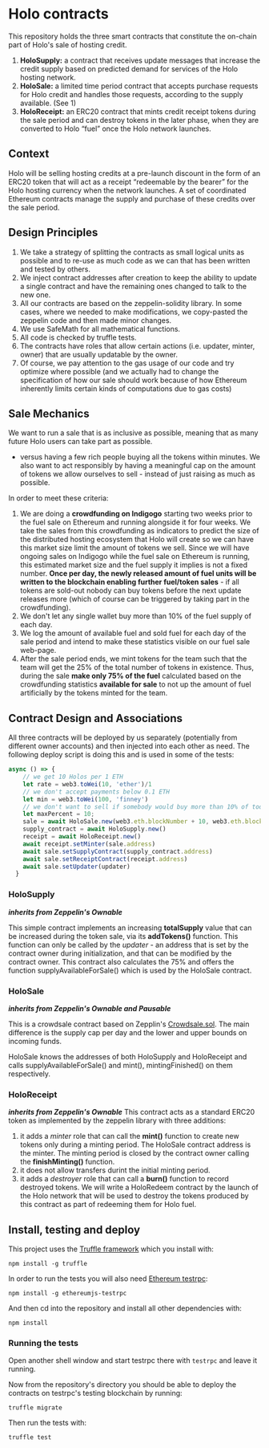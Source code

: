 # Holo contracts
This repository holds the three smart contracts that constitute the on-chain part of
Holo's sale of hosting credit.

1. **HoloSupply:** a contract that receives update messages that increase the credit supply based on predicted demand for services of the Holo hosting network.
2. **HoloSale:** a limited time period contract that accepts purchase requests for Holo credit and handles those requests, according to the supply available. (See 1)
3. **HoloReceipt:** an ERC20 contract that mints credit receipt tokens during the sale period and can destroy tokens in the later phase, when they are converted to Holo “fuel” once the Holo network launches.


## Context
Holo will be selling hosting credits at a pre-launch discount in the form of an ERC20 token that will act as a receipt “redeemable by the bearer” for the Holo hosting currency when the network launches.  A set of coordinated Ethereum contracts manage the supply and purchase of these credits over the sale period.

## Design Principles
1. We take a strategy of splitting the contracts as small logical units as possible and to re-use as much code as we can that has been written and tested by others.
2. We inject contract addresses after creation to keep the ability to update a single contract and have the remaining ones changed to talk to the new one.
3. All our contracts are based on the zeppelin-solidity library.  In some cases, where we needed to make modifications, we copy-pasted the zeppelin code and then made minor changes.
4. We use SafeMath for all mathematical functions.
5. All code is checked by truffle tests.
6. The contracts have roles that allow certain actions (i.e. updater, minter, owner) that are usually updatable by the owner.
7. Of course, we pay attention to the gas usage of our code and try optimize where possible (and we actually had to change the specification of how our sale should work because of how Ethereum inherently limits certain kinds of computations due to gas costs)

## Sale Mechanics
We want to run a sale that is as inclusive as possible, meaning that as many future Holo users can take part as possible.
- versus having a few rich people buying all the tokens within minutes.
We also want to act responsibly by having a meaningful cap on the amount of tokens we allow ourselves to sell - instead of just raising as much as possible.

In order to meet these criteria:

1. We are doing a **crowdfunding on Indigogo** starting two weeks prior to the fuel sale on Ethereum and running alongside it for four weeks. We take the sales from this crowdfunding as indicators to predict the size of the distributed hosting ecosystem that Holo will create so we can have this market size limit the amount of tokens we sell. Since we will have ongoing sales on Indigogo while the fuel sale on Ethereum is running, this estimated market size and the fuel supply it implies is not a fixed number. **Once per day, the newly released amount of fuel units will be written to the blockchain enabling further fuel/token sales** - if all tokens are sold-out nobody can buy tokens before the next update releases more (which of course can be triggered by taking part in the crowdfunding).
2. We don't let any single wallet buy more than 10% of the fuel supply of each day.
3. We log the amount of available fuel and sold fuel for each day of the sale period and intend to make these statistics visible on our fuel sale web-page.
4. After the sale period ends, we mint tokens for the team such that the team will get the 25% of the total number of tokens in existence. Thus, during the sale **make only 75% of the fuel** calculated based on the crowdfunding statistics **available for sale** to not up the amount of fuel artificially by the tokens minted for the team.

## Contract Design and Associations
All three contracts will be deployed by us separately (potentially from different owner accounts) and then injected into each other as need. The following deploy script is doing this and is used in some of the tests:

```javascript
async () => {
    // we get 10 Holos per 1 ETH
    let rate = web3.toWei(10, 'ether')/1
    // we don't accept payments below 0.1 ETH
    let min = web3.toWei(100, 'finney')
    // we don't want to sell if somebody would buy more than 10% of today's supply
    let maxPercent = 10;
    sale = await HoloSale.new(web3.eth.blockNumber + 10, web3.eth.blockNumber + 500, rate, min, maxPercent, wallet)
    supply_contract = await HoloSupply.new()
    receipt = await HoloReceipt.new()
    await receipt.setMinter(sale.address)
    await sale.setSupplyContract(supply_contract.address)
    await sale.setReceiptContract(receipt.address)
    await sale.setUpdater(updater)
  }
```



### HoloSupply
***inherits from Zeppelin's Ownable***

This simple contract implements an increasing **totalSupply** value that can be increased during the token sale, via its **addTokens()** function.  This function can only be called by the *updater* - an address that is set by the contract owner during initialization, and that can be modified by the contract owner.  This contract also calculates the 75% and offers the function supplyAvailableForSale() which is used by the HoloSale contract.

### HoloSale
***inherits from Zeppelin's Ownable and Pausable***

This is a crowdsale contract based on Zepplin's [Crowdsale.sol](https://github.com/OpenZeppelin/zeppelin-solidity/blob/master/contracts/crowdsale/Crowdsale.sol). The main difference is the supply cap per day and the lower and upper bounds on incoming funds.

HoloSale knows the addresses of both HoloSupply and HoloReceipt and calls supplyAvailableForSale() and mint(), mintingFinished() on them respectively.

### HoloReceipt
***inherits from Zeppelin's Ownable***
This contract acts as a standard ERC20 token as implemented by the zeppelin library with three additions:

1. it adds a *minter* role that can call the **mint()** function to create new tokens only during a minting period.  The HoloSale contract address is the minter.  The minting period is closed by the contract owner calling the **finishMinting()** function.
2. it does not allow transfers durint the initial minting period.
3. it adds a *destroyer* role that can call a **burn()** function to record destroyed tokens.  We will write a HoloRedeem contract by the launch of the Holo network that will be used to destroy the tokens produced by this contract as part of redeeming them for Holo fuel.

## Install, testing and deploy
This project uses the [Truffle framework](http://truffleframework.com/) which you install with:

```npm install -g truffle```

In order to run the tests you will also need [Ethereum testrpc](https://github.com/ethereumjs/testrpc):

```npm install -g ethereumjs-testrpc```

And then cd into the repository and install all other dependencies with:

```npm install```

### Running the tests

Open another shell window and start testrpc there with ```testrpc``` and leave it running.

Now from the repository's directory you should be able to deploy the contracts
on testrpc's testing blockchain by running:

```truffle migrate```

Then run the tests with:

```truffle test```
